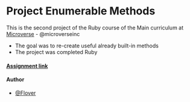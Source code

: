 # Project Enumerable Methods

This is the second project of the Ruby course of the Main curriculum at [Microverse](https://www.microverse.org/) - @microverseinc

* The goal was to re-create useful already built-in methods
* The project was completed Ruby

#### [Assignment link](https://www.theodinproject.com/courses/ruby-programming/lessons/advanced-building-blocks)

#### Author

* [@Flover](https://github.com/flov3rh)
